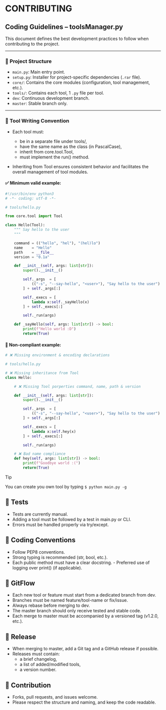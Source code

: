 # CONTRIBUTING

## Coding Guidelines – toolsManager.py

This document defines the best development practices to follow when contributing to the project.

---

### 📁 Project Structure

- `main.py`: Main entry point.
- `setup.py`: Installer for project-specific dependencies (`.rar` file).
- `core/`: Contains the core modules (configuration, tool management, etc.).
- `tools/`: Contains each tool, 1 `.py` file per tool.
- `dev`: Continuous development branch.
- `master`: Stable branch only.

---

### 🧱 Tool Writing Convention

- Each tool must:
	- be in a separate file under tools/,
	- have the same name as the class (in PascalCase),
	- inherit from core.tool.Tool,
	- must implement the run() method.

- Inheriting from Tool ensures consistent behavior and facilitates the overall management of tool modules.

#### ✅ Minimum valid example:

```python
#!/usr/bin/env python3
# -*- coding: utf-8 -*-

# tools/hello.py

from core.tool import Tool

class Hello(Tool):
	""" Say hello to the user
	"""

	command	= (("hello", "hel"), "(hel)lo")
	name	= "Hello"
	path	= __file__
	version	= "0.1a"

	def __init__(self, args: list[str]):
		super().__init__()

		self._args	= [
			(("-s", "--say-hello", "<user>"), "Say hello to the user")
		] + self._args[:]

		self._execs = [
			lambda x:self._sayHello(x)
		] + self._execs[:]

		self._run(args)

	def _sayHello(self, args: list[str]) -> bool:
		print(f"Hello world :D")
		return(True)
```

#### 🚨 Non-compliant example:

```python
# ❌ Missing environment & encoding declarations

# tools/hello.py

# ❌ Missing inheritance from Tool
class Hello:

	# ❌ Missing Tool porperties command, name, path & version

	def __init__(self, args: list[str]):
		super().__init__()

		self._args	= [
			(("-s", "--say-hello", "<user>"), "Say hello to the user")
		] + self._args[:]

		self._execs = [
			lambda x:self.hey(x)
		] + self._execs[:]

		self._run(args)

	# ❌ Bad name compliance
	def hey(self, args: list[str]) -> bool:
		print(f"Goodbye world :(")
		return(True)

```

> [!Tip]
> You can create you own tool by typing `$ python main.py -g`

## 🧪 Tests

- Tests are currently manual.
- Adding a tool must be followed by a test in main.py or CLI.
- Errors must be handled properly via try/except.

## 🧰 Coding Conventions

- Follow PEP8 conventions.
- Strong typing is recommended (str, bool, etc.).
- Each public method must have a clear docstring. - Preferred use of logging over print() (if applicable).

## 🔁 GitFlow

- Each new tool or feature must start from a dedicated branch from dev.
- Branches must be named feature/tool-name or fix/issue.
- Always rebase before merging to dev.
- The master branch should only receive tested and stable code.
- Each merge to master must be accompanied by a versioned tag (v1.2.0, etc.).

## 🚀 Release

- When merging to master, add a Git tag and a GitHub release if possible.
- Releases must contain:
	- a brief changelog,
	- a list of added/modified tools,
	- a version number.

## 🤝 Contribution

- Forks, pull requests, and issues welcome.
- Please respect the structure and naming, and keep the code readable.